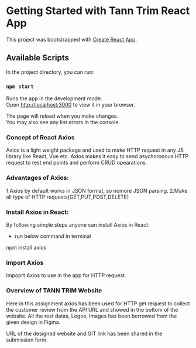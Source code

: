 # Getting Started with Tann Trim React App

This project was bootstrapped with [Create React App](https://github.com/facebook/create-react-app).

## Available Scripts

In the project directory, you can run:

### `npm start`

Runs the app in the development mode.\
Open [http://localhost:3000](http://localhost:3000) to view it in your browser.

The page will reload when you make changes.\
You may also see any lint errors in the console.

### Concept of React Axios

Axios is a light weight package and used to make HTTP request in any JS library like React, Vue etc.
Axios makes it easy to send asychoronous HTTP request to rest end points and perform CRUD opearations. 

### Advantages of Axios:

1.Axios by default works in JSON format, so nomore JSON parsing.
2.Make all type of HTTP requests(GET,PUT,POST,DELETE)

### Install Axios in React:

By following simple steps anyone can install Axios in React.

* run below command in terminal

npm install axios

### import Axios

Impoprt Axios to use in the app for HTTP request.

### Overview of TANN TRIM Website

Here in this assignment axios has been used for HTTP get request to collect the customer review from the API URL and showed in the bottom of the website. All the rest datas, Logos, Images has been borrowed from the given design in Figma. 

URL of the designed website and GIT link has been shared in the submission form. 